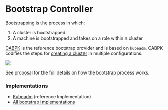 # Bootstrap Controller
<!-- TODO -->
Bootstrapping is the process in which:

1. A cluster is bootstrapped
1. A machine is bootstrapped and takes on a role within a cluster

[CABPK](https://github.com/kubernetes-sigs/cluster-api/tree/main/bootstrap/kubeadm) is the reference bootstrap provider and is based on `kubeadm`. CABPK codifies the steps for [creating a cluster](https://kubernetes.io/docs/setup/production-environment/tools/kubeadm/create-cluster-kubeadm/) in multiple configurations.

![](../../../images/bootstrap-controller.png)

See [proposal](https://github.com/kubernetes-sigs/cluster-api/blob/main/docs/proposals/20190610-machine-states-preboot-bootstrapping.md) for the full details on how the bootstrap process works.

### Implementations

* [Kubeadm](https://github.com/kubernetes-sigs/cluster-api/tree/main/bootstrap/kubeadm) (reference Implementation)
* [All bootstrap implementations](../../../reference/providers.md#bootstrap)
